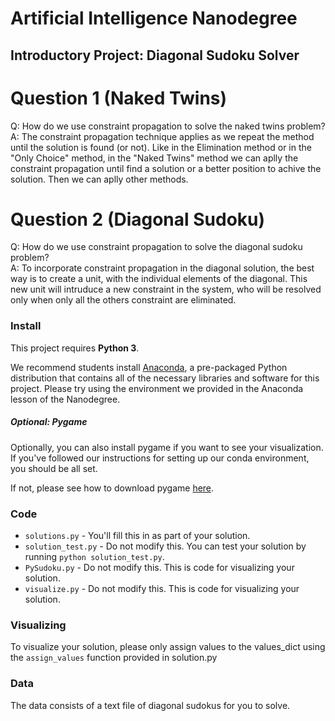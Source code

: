 # Artificial Intelligence Nanodegree
## Introductory Project: Diagonal Sudoku Solver

# Question 1 (Naked Twins)
Q: How do we use constraint propagation to solve the naked twins problem?  
A: The constraint propagation technique applies as we repeat the method until the solution is found (or not). 
Like in the Elimination method or in the "Only Choice" method, in the "Naked Twins" method we can aplly the 
constraint propagation until find a solution or a better position to achive the solution. Then we can aplly
other methods.

# Question 2 (Diagonal Sudoku)
Q: How do we use constraint propagation to solve the diagonal sudoku problem?  
A: To incorporate constraint propagation in the diagonal solution, the best way is to create a unit, 
with the individual elements of the diagonal. This new unit will intruduce a new constraint in the system, 
who will be resolved only when only all the others constraint are eliminated.

### Install

This project requires **Python 3**.

We recommend students install [Anaconda](https://www.continuum.io/downloads), a pre-packaged Python distribution that contains all of the necessary libraries and software for this project. 
Please try using the environment we provided in the Anaconda lesson of the Nanodegree.

##### Optional: Pygame

Optionally, you can also install pygame if you want to see your visualization. If you've followed our instructions for setting up our conda environment, you should be all set.

If not, please see how to download pygame [here](http://www.pygame.org/download.shtml).

### Code

* `solutions.py` - You'll fill this in as part of your solution.
* `solution_test.py` - Do not modify this. You can test your solution by running `python solution_test.py`.
* `PySudoku.py` - Do not modify this. This is code for visualizing your solution.
* `visualize.py` - Do not modify this. This is code for visualizing your solution.

### Visualizing

To visualize your solution, please only assign values to the values_dict using the ```assign_values``` function provided in solution.py

### Data

The data consists of a text file of diagonal sudokus for you to solve.